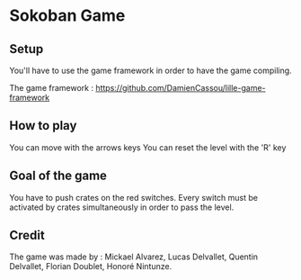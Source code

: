 # Sokoban Game

## Setup
You'll have to use the game framework in order to have the game compiling.

The game framework : https://github.com/DamienCassou/lille-game-framework

## How to play

You can move with the arrows keys
You can reset the level with the 'R' key

## Goal of the game

You have to push crates on the red switches. 
Every switch must be activated by crates simultaneously in order to pass the level.

## Credit

The game was made by : 
Mickael Alvarez,
Lucas Delvallet,
Quentin Delvallet,
Florian Doublet,
Honoré Nintunze.
